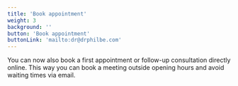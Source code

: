 ```yaml
---
title: 'Book appointment'
weight: 3
background: ''
button: 'Book appointment'
buttonLink: 'mailto:dr@drphilbe.com'
---
```


You can now also book a first appointment or follow-up consultation directly online. This way you can book a meeting outside opening hours and avoid waiting times via email.
